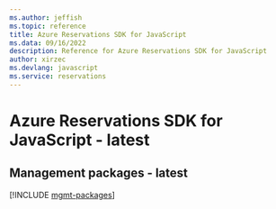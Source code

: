 ```yaml
---
ms.author: jeffish
ms.topic: reference
title: Azure Reservations SDK for JavaScript
ms.data: 09/16/2022
description: Reference for Azure Reservations SDK for JavaScript
author: xirzec
ms.devlang: javascript
ms.service: reservations
---
```

# Azure Reservations SDK for JavaScript - latest

## Management packages - latest
[!INCLUDE [mgmt-packages](reservations-mgmt-index.md)]